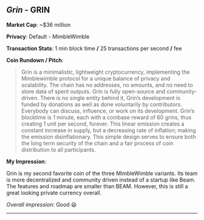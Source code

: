 
## *Grin* - GRIN

**Market Cap**: ~$36 million

**Privacy**: Default - MimbleWimble 

**Transaction Stats**: 1 min block time **/** 25 transactions per second **/**  fee

**Coin Rundown / Pitch**: 

> Grin is a minimalistic, lightweight cryptocurrency, implementing the Mimblewimble protocol for a unique balance of privacy and scalability. The chain has no addresses, no amounts, and no need to store data of spent outputs. Grin is fully open-source and community-driven. There is no single entity behind it, Grin’s development is funded by donations as well as done voluntarily by contributors. Everybody can discuss, influence, or work on its development. Grin’s blocktime is 1 minute, each with a coinbase reward of 60 grins, thus creating 1 unit per second, forever. This linear emission creates a constant increase in supply, but a decreasing rate of inflation; making the emission disinflationary. This simple design serves to ensure both the long term security of the chain and a fair process of coin distribution to all participants.

**My Impression**: 

Grin is my second favorite coin of the three MimbleWimble variants. Its team is more decentralized and community driven instead of a startup like Beam. The features and roadmap are smaller than BEAM. However, this is still a great looking private currency overall.

*Overall impression*: Good 😃

---
